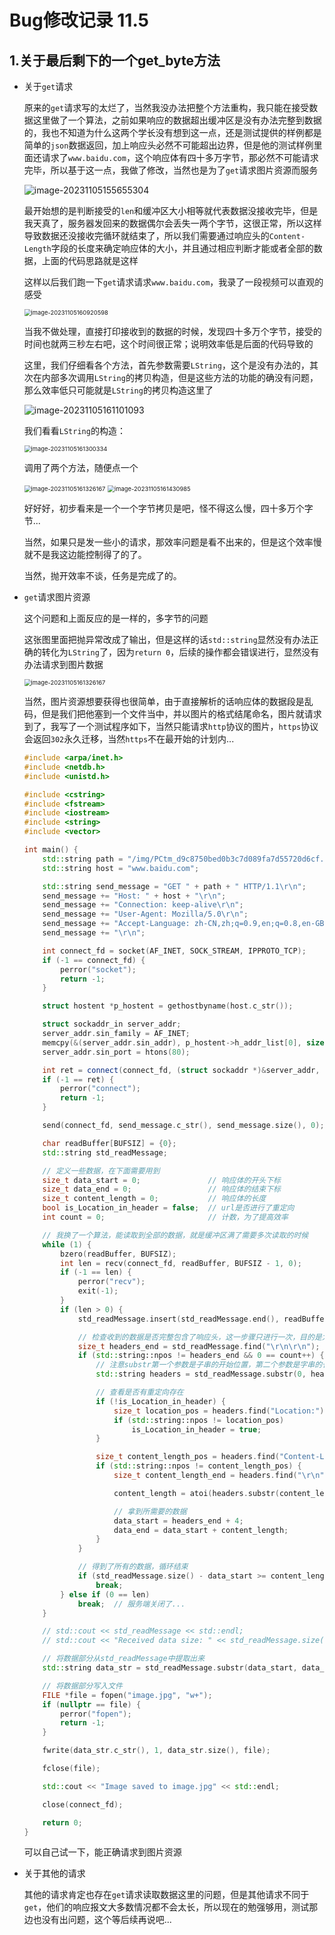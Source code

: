# Bug修改记录 11.5

## 1.关于最后剩下的一个get_byte方法

- 关于`get`请求

  原来的`get`请求写的太烂了，当然我没办法把整个方法重构，我只能在接受数据这里做了一个算法，之前如果响应的数据超出缓冲区是没有办法完整到数据的，我也不知道为什么这两个学长没有想到这一点，还是测试提供的样例都是简单的`json`数据返回，加上响应头必然不可能超出边界，但是他的测试样例里面还请求了`www.baidu.com`，这个响应体有四十多万字节，那必然不可能请求完毕，所以基于这一点，我做了修改，当然也是为了`get`请求图片资源而服务

  ![image-20231105155655304](https://image.davidingplus.cn/images/2025/02/01/image-20231105155655304.png)

  最开始想的是判断接受的`len`和缓冲区大小相等就代表数据没接收完毕，但是我天真了，服务器发回来的数据偶尔会丢失一两个字节，这很正常，所以这样导致数据还没接收完循环就结束了，所以我们需要通过响应头的`Content-Length`字段的长度来确定响应体的大小，并且通过相应判断才能或者全部的数据，上面的代码思路就是这样

  这样以后我们跑一下`get`请求请求`www.baidu.com`，我录了一段视频可以直观的感受

  <img src="https://image.davidingplus.cn/images/2025/02/01/image-20231105160920598.png" alt="image-20231105160920598" style="zoom:67%;" />

  当我不做处理，直接打印接收到的数据的时候，发现四十多万个字节，接受的时间也就两三秒左右吧，这个时间很正常；说明效率低是后面的代码导致的

  这里，我们仔细看各个方法，首先参数需要`LString`，这个是没有办法的，其次在内部多次调用`LString`的拷贝构造，但是这些方法的功能的确没有问题，那么效率低只可能就是`LString`的拷贝构造这里了

  ![image-20231105161101093](https://image.davidingplus.cn/images/2025/02/01/image-20231105161101093.png)

  我们看看`LString`的构造：

  <img src="https://image.davidingplus.cn/images/2025/02/01/image-20231105161300334.png" alt="image-20231105161300334" style="zoom:67%;" />

  调用了两个方法，随便点一个

  <img src="https://image.davidingplus.cn/images/2025/02/01/image-20231105161326167.png" alt="image-20231105161326167" style="zoom:67%;" />

  <img src="https://image.davidingplus.cn/images/2025/02/01/image-20231105161430985.png" alt="image-20231105161430985" style="zoom:67%;" />

  好好好，初步看来是一个一个字节拷贝是吧，怪不得这么慢，四十多万个字节...

  当然，如果只是发一些小的请求，那效率问题是看不出来的，但是这个效率慢就不是我这边能控制得了的了。

  当然，抛开效率不谈，任务是完成了的。

- `get`请求图片资源

  这个问题和上面反应的是一样的，多字节的问题

  这张图里面把抛异常改成了输出，但是这样的话`std::string`显然没有办法正确的转化为`LString`了，因为`return 0`，后续的操作都会错误进行，显然没有办法请求到图片数据

  <img src="https://image.davidingplus.cn/images/2025/02/01/image-20231105161326167.png" alt="image-20231105161326167" style="zoom:67%;" />

  当然，图片资源想要获得也很简单，由于直接解析的话响应体的数据段是乱码，但是我们把他塞到一个文件当中，并以图片的格式结尾命名，图片就请求到了，我写了一个测试程序如下，当然只能请求`http`协议的图片，`https`协议会返回`302`永久迁移，当然`https`不在最开始的计划内...

  ~~~cpp
  #include <arpa/inet.h>
  #include <netdb.h>
  #include <unistd.h>
  
  #include <cstring>
  #include <fstream>
  #include <iostream>
  #include <string>
  #include <vector>
  
  int main() {
      std::string path = "/img/PCtm_d9c8750bed0b3c7d089fa7d55720d6cf.png";
      std::string host = "www.baidu.com";
  
      std::string send_message = "GET " + path + " HTTP/1.1\r\n";
      send_message += "Host: " + host + "\r\n";
      send_message += "Connection: keep-alive\r\n";
      send_message += "User-Agent: Mozilla/5.0\r\n";
      send_message += "Accept-Language: zh-CN,zh;q=0.9,en;q=0.8,en-GB;q=0.7,en-US;q=0.6\r\n";
      send_message += "\r\n";
  
      int connect_fd = socket(AF_INET, SOCK_STREAM, IPPROTO_TCP);
      if (-1 == connect_fd) {
          perror("socket");
          return -1;
      }
  
      struct hostent *p_hostent = gethostbyname(host.c_str());
  
      struct sockaddr_in server_addr;
      server_addr.sin_family = AF_INET;
      memcpy(&(server_addr.sin_addr), p_hostent->h_addr_list[0], sizeof(server_addr.sin_addr));
      server_addr.sin_port = htons(80);
  
      int ret = connect(connect_fd, (struct sockaddr *)&server_addr, sizeof(server_addr));
      if (-1 == ret) {
          perror("connect");
          return -1;
      }
  
      send(connect_fd, send_message.c_str(), send_message.size(), 0);
  
      char readBuffer[BUFSIZ] = {0};
      std::string std_readMessage;
  
      // 定义一些数据，在下面需要用到
      size_t data_start = 0;               // 响应体的开头下标
      size_t data_end = 0;                 // 响应体的结束下标
      size_t content_length = 0;           // 响应体的长度
      bool is_Location_in_header = false;  // url是否进行了重定向
      int count = 0;                       // 计数，为了提高效率
  
      // 我换了一个算法，能读取到全部的数据，就是缓冲区满了需要多次读取的时候
      while (1) {
          bzero(readBuffer, BUFSIZ);
          int len = recv(connect_fd, readBuffer, BUFSIZ - 1, 0);
          if (-1 == len) {
              perror("recv");
              exit(-1);
          }
          if (len > 0) {
              std_readMessage.insert(std_readMessage.end(), readBuffer, readBuffer + len);
  
              // 检查收到的数据是否完整包含了响应头，这一步骤只进行一次，目的是为了得到响应的数据
              size_t headers_end = std_readMessage.find("\r\n\r\n");
              if (std::string::npos != headers_end && 0 == count++) {
                  // 注意substr第一个参数是子串的开始位置，第二个参数是字串的长度
                  std::string headers = std_readMessage.substr(0, headers_end);
  
                  // 查看是否有重定向存在
                  if (!is_Location_in_header) {
                      size_t location_pos = headers.find("Location:");
                      if (std::string::npos != location_pos)
                          is_Location_in_header = true;
                  }
  
                  size_t content_length_pos = headers.find("Content-Length:");
                  if (std::string::npos != content_length_pos) {
                      size_t content_length_end = headers.find("\r\n", content_length_pos);
  
                      content_length = atoi(headers.substr(content_length_pos + strlen("Content-Length: "), content_length_end - content_length_pos - strlen("Content-Length: ")).c_str());
  
                      // 拿到所需要的数据
                      data_start = headers_end + 4;
                      data_end = data_start + content_length;
                  }
              }
  
              // 得到了所有的数据，循环结束
              if (std_readMessage.size() - data_start >= content_length)
                  break;
          } else if (0 == len)
              break;  // 服务端关闭了...
      }
  
      // std::cout << std_readMessage << std::endl;
      // std::cout << "Received data size: " << std_readMessage.size() << " bytes" << std::endl;
  
      // 将数据部分从std_readMessage中提取出来
      std::string data_str = std_readMessage.substr(data_start, data_end - data_start);
  
      // 将数据部分写入文件
      FILE *file = fopen("image.jpg", "w+");
      if (nullptr == file) {
          perror("fopen");
          return -1;
      }
  
      fwrite(data_str.c_str(), 1, data_str.size(), file);
  
      fclose(file);
  
      std::cout << "Image saved to image.jpg" << std::endl;
  
      close(connect_fd);
  
      return 0;
  }
  ~~~

  可以自己试一下，能正确请求到图片资源

- 关于其他的请求

  其他的请求肯定也存在`get`请求读取数据这里的问题，但是其他请求不同于`get`，他们的响应报文大多数情况都不会太长，所以现在的勉强够用，测试那边也没有出问题，这个等后续再说吧...

